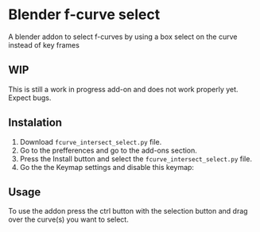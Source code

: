 # Blender f-curve select
A blender addon to select f-curves by using a box select on the curve instead of key frames

## **WIP**
This is still a work in progress add-on and does not work properly yet. Expect bugs.

## Instalation
1. Download `fcurve_intersect_select.py` file.
2. Go to the prefferences and go to the add-ons section.
3. Press the Install button and select the `fcurve_intersect_select.py` file.
4. Go the the Keymap settings and disable this keymap: 

## Usage
To use the addon press the ctrl button with the selection button and drag over the curve(s) you want to select.
